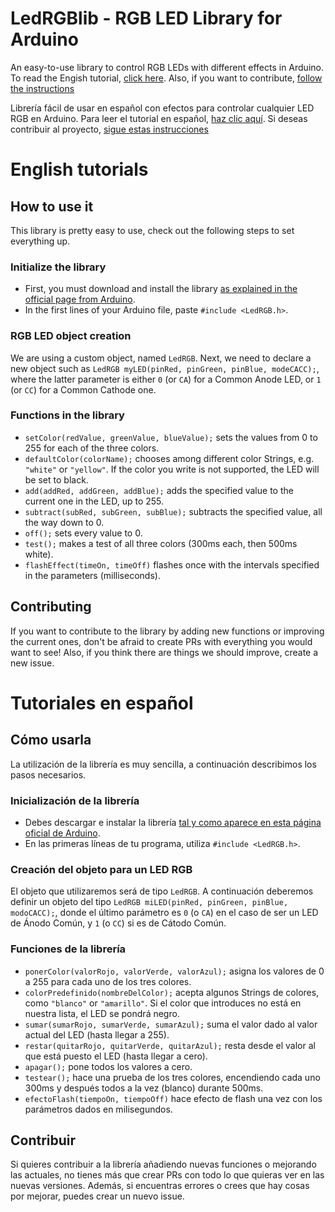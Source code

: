 # LedRGBlib - RGB LED Library for Arduino

An easy-to-use library to control RGB LEDs with different effects in Arduino. To read the Engish tutorial, [click here](#English-tutorial).
Also, if you want to contribute, [follow the instructions](#Contributing)

Librería fácil de usar en español con efectos para controlar cualquier LED RGB en Arduino. Para leer el tutorial en español, [haz clic aquí](#Tutorial-en-español).
Si deseas contribuir al proyecto, [sigue estas instrucciones](#Contribuir)

# English tutorials
## How to use it
This library is pretty easy to use, check out the following steps to set everything up.

### Initialize the library
- First, you must download and install the library [as explained in the official page from Arduino](https://www.arduino.cc/en/Guide/Libraries).
- In the first lines of your Arduino file, paste `#include <LedRGB.h>`.

### RGB LED object creation

We are using a custom object, named `LedRGB`. Next, we need to declare a new object such as `LedRGB myLED(pinRed, pinGreen, pinBlue, modeCACC);`, where the latter parameter is either `0` (or `CA`) for a Common Anode LED, or `1` (or `CC`) for a Common Cathode one.

### Functions in the library

- `setColor(redValue, greenValue, blueValue);` sets the values from 0 to 255 for each of the three colors.
- `defaultColor(colorName);` chooses among different color Strings, e.g. `"white"` or `"yellow"`. If the color you write is not supported, the LED will be set to black.
- `add(addRed, addGreen, addBlue);` adds the specified value to the current one in the LED, up to 255.
- `subtract(subRed, subGreen, subBlue);` subtracts the specified value, all the way down to 0.
- `off();` sets every value to 0.
- `test();` makes a test of all three colors (300ms each, then 500ms white).
- `flashEffect(timeOn, timeOff)` flashes once with the intervals specified in the parameters (milliseconds).

## Contributing
If you want to contribute to the library by adding new functions or improving the current ones, don't be afraid to create PRs with everything you would want to see! Also, if you think there are things we should improve, create a new issue.


# Tutoriales en español
## Cómo usarla
La utilización de la librería es muy sencilla, a continuación describimos los pasos necesarios.

### Inicialización de la librería
- Debes descargar e instalar la librería [tal y como aparece en esta página oficial de Arduino](https://www.arduino.cc/en/Guide/Libraries).
- En las primeras líneas de tu programa, utiliza `#include <LedRGB.h>`.

### Creación del objeto para un LED RGB

El objeto que utilizaremos será de tipo `LedRGB`. A continuación deberemos definir un objeto del tipo `LedRGB miLED(pinRed, pinGreen, pinBlue, modoCACC);`, donde el último parámetro es `0` (o `CA`) en el caso de ser un LED de Ánodo Común, y `1` (o `CC`) si es de Cátodo Común.

### Funciones de la librería

- `ponerColor(valorRojo, valorVerde, valorAzul);` asigna los valores de 0 a 255 para cada uno de los tres colores.
- `colorPredefinido(nombreDelColor);` acepta algunos Strings de colores, como `"blanco"` or `"amarillo"`. Si el color que introduces no está en nuestra lista, el LED se pondrá negro.
- `sumar(sumarRojo, sumarVerde, sumarAzul);` suma el valor dado al valor actual del LED (hasta llegar a 255).
- `restar(quitarRojo, quitarVerde, quitarAzul);` resta desde el valor al que está puesto el LED (hasta llegar a cero).
- `apagar();` pone todos los valores a cero.
- `testear();` hace una prueba de los tres colores, encendiendo cada uno 300ms y después todos a la vez (blanco) durante 500ms.
- `efectoFlash(tiempoOn, tiempoOff)` hace efecto de flash una vez con los parámetros dados en milisegundos.

## Contribuir
Si quieres contribuir a la librería añadiendo nuevas funciones o mejorando las actuales, no tienes más que crear PRs con todo lo que quieras ver en las nuevas versiones. Además, si encuentras errores o crees que hay cosas por mejorar, puedes crear un nuevo issue.

